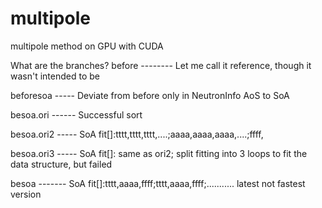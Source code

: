 multipole
=========
multipole method on GPU with CUDA

What are the branches?
before  -------- Let me call it reference, though it wasn't intended to be

beforesoa ----- Deviate from before only in NeutronInfo AoS to SoA

besoa.ori ------ Successful sort

besoa.ori2 ----- SoA fit[]:tttt,tttt,tttt,....;aaaa,aaaa,aaaa,....;ffff,

besoa.ori3 ----- SoA fit[]: same as ori2; split fitting into 3 loops to fit the data structure, but failed

besoa    ------- SoA fit[]:tttt,aaaa,ffff;tttt,aaaa,ffff;........... latest not fastest version
